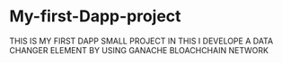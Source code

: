 # My-first-Dapp-project
THIS IS MY FIRST DAPP SMALL PROJECT IN THIS I DEVELOPE A DATA CHANGER ELEMENT BY USING GANACHE BLOACHCHAIN NETWORK
